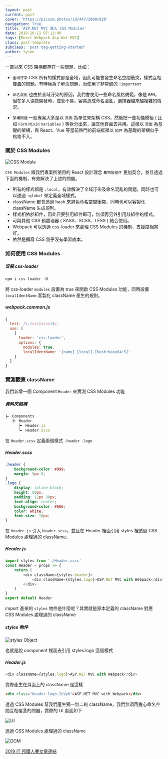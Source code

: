 ```yaml
---
layout: post
current: post
cover: 'https://picsum.photos/id/447/2000/820'
navigation: True
title: 'ASP.NET MVC 導入 CSS Modules'
date: 2018-10-11 07:11:00
tags: [React Webpack Asp.Net MVC]
class: post-template
subclass: 'post tag-getting-started'
author: tyson
---
```


一直以來 CSS 架構都存在一些問題，比如：

-   `全域汙染`
    CSS 所有的樣式都是全域，因此可能會發生命名空間衝突，樣式互相覆蓋的問題。有時候為了解決問題，而使用了非常醜的 `!important`

-   `命名混亂`
    也由於全域汙染的原因，我們會使用一些命名風格規範，像是 `BEM`，但在多人協做開發時，控管不易，容易造成命名混亂，選擇器越來越複雜的情況。

-   `架構問題`
    一般專案大多是以 `頁面` 為單位來架構 CSS，然後把一些功能模組 ( 比如 `Form` `Mixin` `Variables` ) 等拆分出來，讓其他頁面去共用。這樣以 `頁面` 為基礎的架構，與 React、Vue 等當前熱門的前端框架以 `組件` 為基礎的架構似乎格格不入。

### 關於 CSS Modules

![CSS  Module](https://i.imgur.com/aR2Han1.png)

`CSS Modules` 跟我們專案所使用的 React 設計理念 `萬物皆組件` 更加契合。並且透過下面的機制，有效解決了上述的問題。

-   所有的樣式都是 `:local`，有效解決了全域汙染及命名混亂的問題，同時也可以透過 `:global` 來定義全域樣式。
-   className 都會透過 hash 來避免命名空間衝突，同時也可以客製化 className 生成規則。
-   樣式相依於組件，因此只要引用組件即可，無須再另外引用該組件的樣式。
-   可與其他 CSS 預處理器 ( SASS、SCSS、LESS ) 結合使用。
-   Webpack 可以透過 css-loader 來處理 CSS Modules 的機制，支援度相當好。
-   依然是撰寫 CSS 幾乎沒有學習成本。

### 如何使用 CSS Modules

##### 安裝 css-loader

```javascript
npm i css-loader -D
```

將 css-loader `modules` 設置為 true 來開啟 CSS Modules 功能，同時設置 `localIdentName` 客製化 className 產生的規則。

##### webpack.common.js

```javascript
{
  test: /\.(css|scss)$/,
  use: [
    {
      loader: 'css-loader',
      options: {
        modules: true,
        localIdentName: '[name]_[local]-[hash:base64:5]'
    }
  ]
}
```

### 實測觀察 className

我們新增一個 Component `Header` 來實測 CSS Modules 功能

##### 資料夾結構

```javascript
┝╸ Components
   ┝╸ Header
      ┝╸ Header.js
      ┕╸ Header.scss
```

在 `Header.scss` 定義兩個樣式 `.header` `.logo`

##### Header.scss

```css
.header {
    background-color: #999;
    margin: 5px 0;
}
.logo {
    display: inline-block;
    height: 50px;
    padding: 12px 30px;
    text-align: center;
    background-color: #666;
    color: white;
    font-size: 18px;
}
```

在 `Header.js` 引入 `Header.scss`，並且在 Header 裡面引用 styles 裡透過 CSS Modules 處理過的 className。

##### Header.js

```javascript
import styles from './Header.scss'
const Header = props => {
    return (
        <div className={styles.header}>
            <div className={styles.logo}>ASP.NET MVC with Webpack</div>
        </div>
    )
}
export default Header
```

import 進來的 `styles` 物件是什麼呢？其實就是原本定義的 className 對應 CSS Modules 處理過的 className

##### styles 物件

![styles Object](https://i.imgur.com/W5Wr4Rv.png)

也就是說 component 裡面去引用 styles.logo 這個樣式

##### Header.js

```javascript
<div className={styles.logo}>ASP.NET MVC with Webpack</div>
```

實際產生在頁面上的 className 是這樣

```html
<div class="Header_logo-2eVyK">ASP.NET MVC with Webpack</div>
```

透過 CSS Modules 幫我們產生獨一無二的 className，我們無須再擔心命名空間互相覆蓋的問題，實際的 UI 畫面如下

![UI](https://i.imgur.com/0XCWVjC.png)

透過 CSS Modules 處理過的 className

![DOM](https://i.imgur.com/gXilWF4.png)

[2019 IT 邦鐵人賽文章連結](https://ithelp.ithome.com.tw/articles/10199438)
